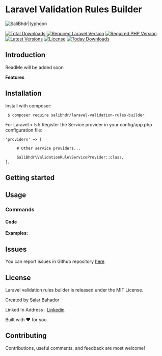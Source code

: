 # Laravel Validation Rules Builder

![SaliBhdr|typhoon][link-logo]

[![Total Downloads][ico-downloads]][link-downloads]
[![Required Laravel Version][ico-laravel]][link-packagist]
[![Required PHP Version][ico-php]][link-packagist]
[![Latest Versions][ico-version]][link-packagist]
[![License][ico-license]][link-packegist]
[![Today Downloads][ico-today-downloads]][link-downloads]

## Introduction

ReadMe will be added soon

**Features**


## Installation

Install with composer:

```sh
 $ composer require salibhdr/laravel-validation-rules-builder
```

For Laravel < 5.5 Register the Service provider in your config/app.php configuration file:

```
'providers' => [

     # Other service providers...

     SaliBhdr\ValidationRule\ServiceProvider::class,
],
```

## Getting started

## Usage

### Commands


#### Code

**Examples:**

Issues
----
You can report issues in Github repository [here][link-issues]

License
----
Laravel validation rules builder is released under the MIT License.

Created by [Salar Bahador][link-github]

Linked In Address : [Linkedin][link-linkedin]

Built with ❤ for you.

Contributing
----
Contributions, useful comments, and feedback are most welcome!


[ico-laravel]: https://img.shields.io/badge/Laravel-≥5.0-ff2d20?style=flat-square&logo=laravel
[ico-php]: https://img.shields.io/badge/php-≥7.0-8892bf?style=flat-square&logo=php
[ico-downloads]: https://poser.pugx.org/salibhdr/laravel-validation-rules-builder/downloads
[ico-today-downloads]: https://img.shields.io/packagist/dd/salibhdr/laravel-validation-rules-builder.svg?style=flat-square
[ico-license]: https://poser.pugx.org/salibhdr/laravel-validation-rules-builder/v/unstable
[ico-version]: https://img.shields.io/packagist/v/salibhdr/laravel-validation-rules-builder.svg?style=flat-square

[link-logo]: https://drive.google.com/a/domain.com/thumbnail?id=12yntFCiYIGJzI9FMUaF9cRtXKb0rXh9X
[link-packagist]: https://packagist.org/packages/salibhdr/laravel-validation-rules-builder
[link-downloads]: https://packagist.org/packages/salibhdr/laravel-validation-rules-builder/stats
[link-packegist]: https://packagist.org/packages/salibhdr/laravel-validation-rules-builder
[link-issues]: https://github.com/Salibhdr/laravel-validation-rules-builder/issues
[link-github]: https://github.com/Salibhdr
[link-linkedin]: https://www.linkedin.com/in/salar-bahador
